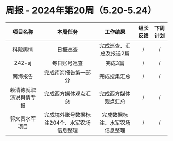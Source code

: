 
# 周报 - 2024年第20周（5.20-5.24）


|  项目名称  | 本周任务 | 工作结果 | 组长反馈 |  下周计划| 
|:----------:|:--------:|:--------:|:--------:|:--------:|
| 科院舆情  | 日报巡查 |完成巡查、汇总及报送2篇 |   /   |     / |
|  242-sj    | 每日账号巡查 |完成3篇  |   /   |     / |
| 南海报告 | 完成南海报告第一部分|完成搜集汇总  |   /   |     / |
| 赖清德就职演说舆情专报 | 完成西方媒体观点汇总|完成西方媒体观点汇总  |   /   |     / |
| 郭文贵水军项目 |完成境外账号数据标注204个、水军农场信息整理|完成数据标注、水军农场信息整理  |   /   |     / |